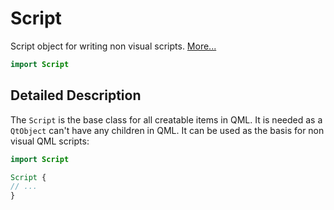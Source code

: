 # Script

Script object for writing non visual scripts. [More...](#detailed-description)

```qml
import Script
```

## Detailed Description

The `Script` is the base class for all creatable items in QML. It is needed as a `QtObject`
can't have any children in QML. It can be used as the basis for non visual QML scripts:

```qml
import Script

Script {
// ...
}
```
